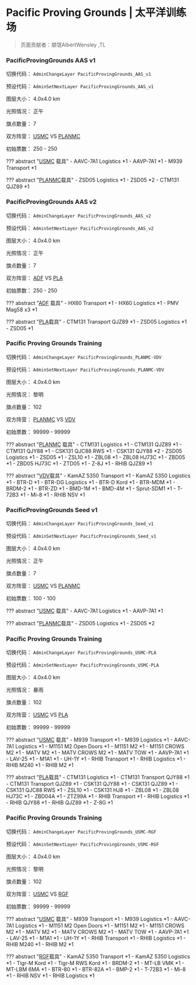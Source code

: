 # Pacific Proving Grounds | 太平洋训练场

> 页面贡献者：桀氓AlbertWensley ,TL


### PacificProvingGrounds AAS v1

切换代码： `AdminChangeLayer PacificProvingGrounds_AAS_v1`

预设代码： `AdminSetNextLayer PacificProvingGrounds_AAS_v1`

图层大小： 4.0x4.0 km

光照情况： 正午

旗点数量： 7

双方阵营： [USMC](/faction/usmc) VS [PLANMC](/faction/planmc)

初始票数： 250  -  250

??? abstract "[USMC](/faction/usmc) 载具"
    - AAVC-7A1 Logistics *1
    - AAVP-7A1 *1
    - M939 Transport *1

??? abstract "[PLANMC](/faction/planmc)载具"
    - ZSD05 Logistics *1
    - ZSD05 *2
    - CTM131 QJZ89 *1


### PacificProvingGrounds AAS v2

切换代码： `AdminChangeLayer PacificProvingGrounds_AAS_v2`

预设代码： `AdminSetNextLayer PacificProvingGrounds_AAS_v2`

图层大小： 4.0x4.0 km

光照情况： 正午

旗点数量： 7

双方阵营： [ADF](/faction/adf) VS [PLA](/faction/pla)

初始票数： 250  -  250

??? abstract "[ADF](/faction/adf) 载具"
    - HX60 Transport *1
    - HX60 Logistics *1
    - PMV Mag58 x3 *1

??? abstract "[PLA](/faction/pla)载具"
    - CTM131 Transport QJZ89 *1
    - ZSD05 Logistics *1
    - ZSD05 *1


### Pacific Proving Grounds Training

切换代码： `AdminChangeLayer PacificProvingGrounds_PLANMC-VDV`

预设代码： `AdminSetNextLayer PacificProvingGrounds_PLANMC-VDV`

图层大小： 4.0x4.0 km

光照情况： 黎明

旗点数量： 102

双方阵营： [PLANMC](/faction/planmc) VS [VDV](/faction/vdv)

初始票数： 99999  -  99999

??? abstract "[PLANMC](/faction/planmc) 载具"
    - CTM131 Logistics *1
    - CTM131 QJZ89 *1
    - CTM131 QJY88 *1
    - CSK131 QJC88 RWS *1
    - CSK131 QJY88 *2
    - ZSD05 Logistics *1
    - ZSD05 *1
    - ZSL10 *1
    - ZBL08 *1
    - ZBL08 HJ73C *1
    - ZBD05 *1
    - ZBD05 HJ73C *1
    - ZTD05 *1
    - Z-8J *1
    - RHIB QJZ89 *1

??? abstract "[VDV](/faction/vdv)载具"
    - KamAZ 5350 Transport *1
    - KamAZ 5350 Logistics *1
    - BTR-D *1
    - BTR-DG Logistics *1
    - BTR-D Kord *1
    - BTR-MDM *1
    - BRDM-2 *1
    - BTR-ZD *1
    - BMD-1M *1
    - BMD-4M *1
    - Sprut-SDM1 *1
    - T-72B3 *1
    - Mi-8 *1
    - RHIB NSV *1


### PacificProvingGrounds Seed v1

切换代码： `AdminChangeLayer PacificProvingGrounds_Seed_v1`

预设代码： `AdminSetNextLayer PacificProvingGrounds_Seed_v1`

图层大小： 4.0x4.0 km

光照情况： 正午

旗点数量： 7

双方阵营： [USMC](/faction/usmc) VS [PLANMC](/faction/planmc)

初始票数： 100  -  100

??? abstract "[USMC](/faction/usmc) 载具"
    - AAVC-7A1 Logistics *1
    - AAVP-7A1 *1

??? abstract "[PLANMC](/faction/planmc)载具"
    - ZSD05 Logistics *1
    - ZSD05 *2


### Pacific Proving Grounds Training

切换代码： `AdminChangeLayer PacificProvingGrounds_USMC-PLA`

预设代码： `AdminSetNextLayer PacificProvingGrounds_USMC-PLA`

图层大小： 4.0x4.0 km

光照情况： 暴雨

旗点数量： 102

双方阵营： [USMC](/faction/usmc) VS [PLA](/faction/pla)

初始票数： 99999  -  99999

??? abstract "[USMC](/faction/usmc) 载具"
    - M939 Transport *1
    - M939 Logistics *1
    - AAVC-7A1 Logistics *1
    - M1151 M2 Open Doors *1
    - M1151 M2 *1
    - M1151 CROWS M2 *1
    - MATV M2 *1
    - MATV CROWS M2 *1
    - MATV TOW *1
    - AAVP-7A1 *1
    - LAV-25 *1
    - M1A1 *1
    - UH-1Y *1
    - RHIB Transport *1
    - RHIB Logistics *1
    - RHIB M240 *1
    - RHIB M2 *1

??? abstract "[PLA](/faction/pla)载具"
    - CTM131 Logistics *1
    - CTM131 Transport QJY88 *1
    - CTM131 Transport QJZ89 *1
    - CSK131 QJY88 *1
    - CSK131 QJZ89 *1
    - CSK131 QJC88 RWS *1
    - ZSL10 *1
    - CSK131 HJ8 *1
    - ZBL08 *1
    - ZBL08 HJ73C *1
    - ZBD04A *1
    - ZTZ99A *1
    - RHIB Transport *1
    - RHIB Logistics *1
    - RHIB QJY88 *1
    - RHIB QJZ89 *1
    - Z-8G *1


### Pacific Proving Grounds Training

切换代码： `AdminChangeLayer PacificProvingGrounds_USMC-RGF`

预设代码： `AdminSetNextLayer PacificProvingGrounds_USMC-RGF`

图层大小： 4.0x4.0 km

光照情况： 黎明

旗点数量： 102

双方阵营： [USMC](/faction/usmc) VS [RGF](/faction/rgf)

初始票数： 99999  -  99999

??? abstract "[USMC](/faction/usmc) 载具"
    - M939 Transport *1
    - M939 Logistics *1
    - AAVC-7A1 Logistics *1
    - M1151 M2 Open Doors *1
    - M1151 M2 *1
    - M1151 CROWS M2 *1
    - MATV M2 *1
    - MATV CROWS M2 *1
    - MATV TOW *1
    - AAVP-7A1 *1
    - LAV-25 *1
    - M1A1 *1
    - UH-1Y *1
    - RHIB Transport *1
    - RHIB Logistics *1
    - RHIB M240 *1
    - RHIB M2 *1

??? abstract "[RGF](/faction/rgf)载具"
    - KamAZ 5350 Transport *1
    - KamAZ 5350 Logistics *1
    - Tigr-M Kord *1
    - Tigr-M RWS Kord *1
    - BRDM-2 *1
    - MT-LB VMK *1
    - MT-LBM 6MA *1
    - BTR-80 *1
    - BTR-82A *1
    - BMP-2 *1
    - T-72B3 *1
    - Mi-8 *1
    - RHIB NSV *1
    - RHIB Logistics *1


